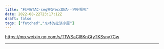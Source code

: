 ```yaml
---
title: "利用ATAC-seq鉴定eccDNA--初步探究"
date: 2022-08-22T23:17:12Z
draft: false
tags: ["fetched","东林的扯淡小屋"]
---
```


https://mp.weixin.qq.com/s/T1WSaCl8KnGtyTKSsny7Cw

---


